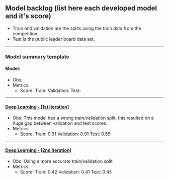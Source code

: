 ## Model backlog (list here each developed model and it's score)
- Train and validation are the splits using the train data from the competition.
- Test is the public leader board data set.
---

### Model summary template
#### Model:
- Obs:
- Metrics:
    - Score: Train: Validation: Test: 

---

#### [Deep Learning - [1st iteration]](https://github.com/dimitreOliveira/KaggleCareerCon2019/blob/master/Model%20backlog/Kaggle/%5BCareerCon%202019%5D%20-%20Deep%20Learning%20-%20%5B1st%20iteration%5D.ipynb)
- Obs: This model had a wrong train/validation split, this resulted on a huge gap between validation and test scores.
- Metrics:
    - Score: Train: 0.91 Validation: 0.91 Test: 0.55

---

#### [Deep Learning - [2nd iteration]](https://github.com/dimitreOliveira/KaggleCareerCon2019/blob/master/Model%20backlog/Kaggle/%5BCareerCon%202019%5D%20-%20Deep%20Learning%20-%20%5B2nd%20iteration%5D.ipynb)
- Obs: Using a more accurate train/validation split
- Metrics:
    - Score: Train: 0.42 Validation: 0.41 Test: 0.45
